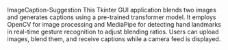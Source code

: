  ImageCaption-Suggestion
This Tkinter GUI application blends two images and generates captions using a pre-trained transformer model. It employs OpenCV for image processing and MediaPipe for detecting hand landmarks in real-time gesture recognition to adjust blending ratios. Users can upload images, blend them, and receive captions while a camera feed is displayed. 
